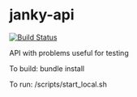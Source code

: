# janky-api
[![Build Status](https://travis-ci.org/araneforseti/janky-api-server.svg?branch=master)](https://travis-ci.org/araneforseti/janky-api-server)

API with problems useful for testing

To build: bundle install

To run: /scripts/start_local.sh
